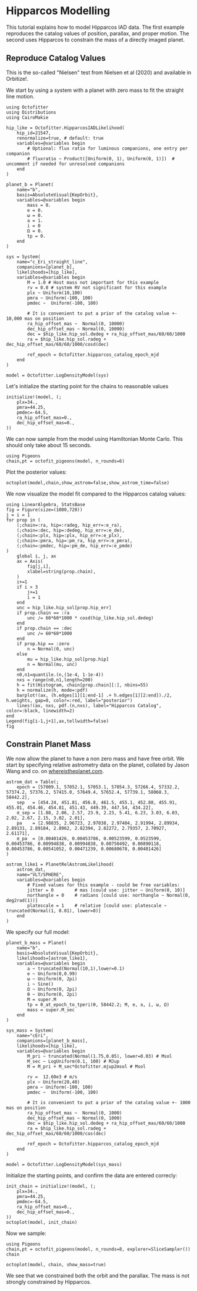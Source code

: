# Hipparcos Modelling

This tutorial explains how to model Hipparcos IAD data. The first example reproduces the catalog values of position, parallax, and proper motion. The second uses Hipparcos to constrain the mass of a directly imaged planet.

## Reproduce Catalog Values
This is the so-called "Nielsen" test from Nielsen et al (2020) and available in Orbitize!.

We start by using a system with a planet with zero mass to fit the straight line motion.

```@example 1
using Octofitter
using Distributions
using CairoMakie

hip_like = Octofitter.HipparcosIADLikelihood(
    hip_id=21547,
    renormalize=true, # default: true
    variables=@variables begin
        # Optional: flux ratio for luminous companions, one entry per companion
        # fluxratio ~ Product([Uniform(0, 1), Uniform(0, 1)])  # uncomment if needed for unresolved companions
    end
)

planet_b = Planet(
    name="b",
    basis=AbsoluteVisual{KepOrbit},
    variables=@variables begin
        mass = 0.
        e = 0. 
        ω = 0. 
        a = 1.
        i = 0
        Ω = 0.
        tp = 0.
    end
)

sys = System(
    name="c_Eri_straight_line",
    companions=[planet_b],
    likelihoods=[hip_like],
    variables=@variables begin
        M = 1.0 # Host mass not important for this example
        rv = 0.0 # system RV not significant for this example
        plx ~ Uniform(10,100)
        pmra ~ Uniform(-100, 100)
        pmdec ~  Uniform(-100, 100)

        # It is convenient to put a prior of the catalog value +- 10,000 mas on position
        ra_hip_offset_mas ~  Normal(0, 10000)
        dec_hip_offset_mas ~ Normal(0, 10000)
        dec = $hip_like.hip_sol.dedeg + ra_hip_offset_mas/60/60/1000
        ra = $hip_like.hip_sol.radeg + dec_hip_offset_mas/60/60/1000/cosd(dec)

        ref_epoch = Octofitter.hipparcos_catalog_epoch_mjd
    end
)

model = Octofitter.LogDensityModel(sys)
```

Let's initialize the starting point for the chains to reasonable values
```@example 1
initialize!(model, (;
    plx=34.,
    pmra=44.25,
    pmdec=-64.5,
    ra_hip_offset_mas=0.,
    dec_hip_offset_mas=0.,
))
```

We can now sample from the model using Hamiltonian Monte Carlo. This should only take about 15 seconds.
```@example 1
using Pigeons
chain,pt = octofit_pigeons(model, n_rounds=6)
```

Plot the posterior values:
```@example 1
octoplot(model,chain,show_astrom=false,show_astrom_time=false)
```


We now visualize the model fit compared to the Hipparcos catalog values:
```@example 1
using LinearAlgebra, StatsBase
fig = Figure(size=(1080,720))
j = i = 1
for prop in (
    (;chain=:ra, hip=:radeg, hip_err=:e_ra), 
    (;chain=:dec, hip=:dedeg, hip_err=:e_de),
    (;chain=:plx, hip=:plx, hip_err=:e_plx), 
    (;chain=:pmra, hip=:pm_ra, hip_err=:e_pmra), 
    (;chain=:pmdec, hip=:pm_de, hip_err=:e_pmde)
)
    global i, j, ax
    ax = Axis(
        fig[j,i],
        xlabel=string(prop.chain),
    )
    i+=1
    if i > 3
        j+=1
        i = 1
    end
    unc = hip_like.hip_sol[prop.hip_err]
    if prop.chain == :ra
        unc /= 60*60*1000 * cosd(hip_like.hip_sol.dedeg)
    end
    if prop.chain == :dec
        unc /= 60*60*1000
    end
    if prop.hip == :zero
        n = Normal(0, unc)
    else
        mu = hip_like.hip_sol[prop.hip]
        n = Normal(mu, unc)
    end
    n0,n1=quantile.(n,(1e-4, 1-1e-4))
    nxs = range(n0,n1,length=200)
    h = fit(Histogram, chain[prop.chain][:], nbins=55)
    h = normalize(h, mode=:pdf)
    barplot!(ax, (h.edges[1][1:end-1] .+ h.edges[1][2:end])./2, h.weights, gap=0, color=:red, label="posterior")
    lines!(ax, nxs, pdf.(n,nxs), label="Hipparcos Catalog", color=:black, linewidth=2)
end
Legend(fig[i-1,j+1],ax,tellwidth=false)
fig
```


## Constrain Planet Mass

We now allow the planet to have a non zero mass and have free orbit. We start by specifying relative astrometry data on the planet, collated by Jason Wang and co. on [whereistheplanet.com](http://whereistheplanet.com).

```@example 1
astrom_dat = Table(;
    epoch = [57009.1, 57052.1, 57053.1, 57054.3, 57266.4, 57332.2, 57374.2, 57376.2, 57415.0, 57649.4, 57652.4, 57739.1, 58068.3, 58442.2],
    sep   = [454.24, 451.81, 456.8, 461.5, 455.1, 452.88, 455.91, 455.01, 454.46, 454.81, 451.43, 449.39, 447.54, 434.22],
    σ_sep = [1.88, 2.06, 2.57, 23.9, 2.23, 5.41, 6.23, 3.03, 6.03, 2.02, 2.67, 2.15, 3.02, 2.01],
    pa    = [2.98835, 2.96723, 2.97038, 2.97404, 2.91994, 2.89934, 2.89131, 2.89184, 2.8962, 2.82394, 2.82272, 2.79357, 2.70927, 2.61171],
    σ_pa  = [0.00401426, 0.00453786, 0.00523599, 0.0523599, 0.00453786, 0.00994838, 0.00994838, 0.00750492, 0.00890118, 0.00453786, 0.00541052, 0.00471239, 0.00680678, 0.00401426]
)

astrom_like1 = PlanetRelAstromLikelihood(
    astrom_dat,
    name="VLT/SPHERE",
    variables=@variables begin
        # Fixed values for this example - could be free variables:
        jitter = 0        # mas [could use: jitter ~ Uniform(0, 10)]
        northangle = 0    # radians [could use: northangle ~ Normal(0, deg2rad(1))]
        platescale = 1    # relative [could use: platescale ~ truncated(Normal(1, 0.01), lower=0)]
    end
)
```

We specify our full model:
```@example 1
planet_b_mass = Planet(
    name="b",
    basis=AbsoluteVisual{KepOrbit},
    likelihoods=[astrom_like1],
    variables=@variables begin
        a ~ truncated(Normal(10,1),lower=0.1)
        e ~ Uniform(0,0.99)
        ω ~ Uniform(0, 2pi)
        i ~ Sine()
        Ω ~ Uniform(0, 2pi)
        θ ~ Uniform(0, 2pi)
        M = super.M
        tp = θ_at_epoch_to_tperi(θ, 58442.2; M, e, a, i, ω, Ω) 
        mass = super.M_sec
    end
)

sys_mass = System(
    name="cEri",
    companions=[planet_b_mass],
    likelihoods=[hip_like],
    variables=@variables begin
        M_pri ~ truncated(Normal(1.75,0.05), lower=0.03) # Msol
        M_sec ~ LogUniform(0.1, 100) # MJup
        M = M_pri + M_sec*Octofitter.mjup2msol # Msol

        rv =  12.60e3 # m/s
        plx ~ Uniform(20,40)
        pmra ~ Uniform(-100, 100)
        pmdec ~  Uniform(-100, 100)

        # It is convenient to put a prior of the catalog value +- 1000 mas on position
        ra_hip_offset_mas ~  Normal(0, 1000)
        dec_hip_offset_mas ~ Normal(0, 1000)
        dec = $hip_like.hip_sol.dedeg + ra_hip_offset_mas/60/60/1000
        ra = $hip_like.hip_sol.radeg + dec_hip_offset_mas/60/60/1000/cos(dec)

        ref_epoch = Octofitter.hipparcos_catalog_epoch_mjd
    end
)

model = Octofitter.LogDensityModel(sys_mass)
```

Initialize the starting points, and confirm the data are entered correcly:
```@example 1
init_chain = initialize!(model, (;
    plx=34.,
    pmra=44.25,
    pmdec=-64.5,
    ra_hip_offset_mas=0.,
    dec_hip_offset_mas=0.,
))
octoplot(model, init_chain)
```


Now we sample:
```@example 1
using Pigeons
chain,pt = octofit_pigeons(model, n_rounds=8, explorer=SliceSampler())
chain
```

```@example 1
octoplot(model, chain, show_mass=true)
```

We see that we constrained both the orbit and the parallax. The mass is not strongly constrained by Hipparcos.